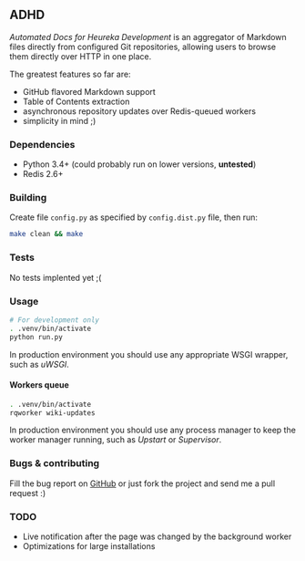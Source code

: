## ADHD

_Automated Docs for Heureka Development_ is an aggregator of Markdown files directly from configured Git repositories,
allowing users to browse them directly over HTTP in one place.

The greatest features so far are:

* GitHub flavored Markdown support
* Table of Contents extraction
* asynchronous repository updates over Redis-queued workers
* simplicity in mind ;)

### Dependencies

- Python 3.4+ (could probably run on lower versions, **untested**)
- Redis 2.6+

### Building

Create file `config.py` as specified by `config.dist.py` file, then run:

```sh
make clean && make
```

### Tests

No tests implented yet ;(

### Usage

```sh
# For development only
. .venv/bin/activate
python run.py
```

In production environment you should use any appropriate WSGI wrapper, such as _uWSGI_.

#### Workers queue

```sh
. .venv/bin/activate
rqworker wiki-updates
```

In production environment you should use any process manager to keep the worker manager running,
such as _Upstart_ or _Supervisor_.

### Bugs & contributing

Fill the bug report on [GitHub](https://github.com/jkrcma/adhd/issues) or just fork the project and send me a pull request :)

### TODO

* Live notification after the page was changed by the background worker
* Optimizations for large installations

